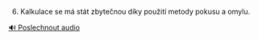 
6. Kalkulace se má stát zbytečnou díky použití metody pokusu a omylu.

[🔊 Poslechnout audio](/data/7-paragraphs/audio/chapter_141/para_006-6-Kalkulace-se-m-stt-zbytenou-dky-pouit-met.mp3)

